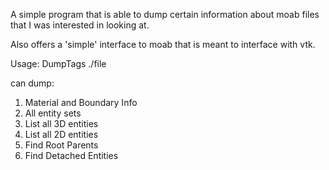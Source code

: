 A simple program that is able to dump certain information about moab files
that I was interested in looking at.

Also offers a 'simple' interface to moab that is meant to interface with vtk.

Usage: DumpTags ./file

can dump:
1. Material and Boundary Info
2. All entity sets
3. List all 3D entities
4. List all 2D entities
5. Find Root Parents
6. Find Detached Entities
